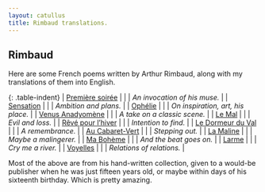 ```yaml
---
layout: catullus
title: Rimbaud translations.
---
```

## Rimbaud

Here are some French poems written by Arthur Rimbaud,
along with my translations of them into English.

{: .table-indent}
| [Première soirée][soirée]    | | | *An invocation of his muse.*      |
| [Sensation][sensation]       | | | *Ambition and plans.*             |
| [Ophélie][ophélie]           | | | *On inspiration, art, his place.* |
| [Venus Anadyomène][venus]    | | | *A take on a classic scene.*      |
| [Le Mal][mal]                | | | *Evil and loss.*                  |
| [Rêvé pour l’hiver][hiver]   | | | *Intention to find.*              |
| [Le Dormeur du Val][dormeur] | | | *A remembrance.*                  |
| [Au Cabaret-Vert][cabaret]   | | | *Stepping out.*                   |
| [La Maline][maline]          | | | *Maybe a malingerer.*             |
| [Ma Bohème][boheme]          | | | *And the beat goes on.*           |
| [Larme][larme]               | | | *Cry me a river.*                 |
| [Voyelles][voyelles]         | | | *Relations of relations.*         |

Most of the above are from his hand-written collection, given to a would-be publisher
when he was just fifteen years old, or maybe within days of his sixteenth birthday.
Which is pretty amazing.


[soirée]:    soirée.pdf
[sensation]: sensation.pdf
[ophélie]:   ophélie.pdf
[venus]:     venus.pdf
[hiver]:     hiver.pdf
[dormeur]:   dormeur.pdf
[cabaret]:   cabaret.pdf
[maline]:    maline.pdf
[buffet]:    buffet.pdf
[boheme]:    boheme.pdf
[mal]:       mal.pdf
[larme]:     larme.pdf
[voyelles]:  voyelles.pdf
